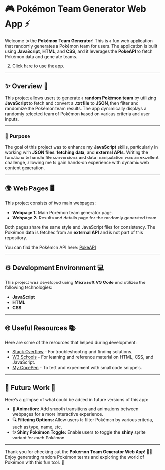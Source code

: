 
# 🎮 **Pokémon Team Generator Web App** ⚡

Welcome to the **Pokémon Team Generator**! This is a fun web application that randomly generates a Pokémon team for users. The application is built using **JavaScript**, **HTML**, and **CSS**, and it leverages the **PokeAPI** to fetch Pokémon data and generate teams. 

2. Click <a href="https://jordan1819.github.io/Pokemon-Team-Generator-Web-App.io/" target="_blank">here</a> to use the app.

---

## ✨ **Overview** 🌟

This project allows users to generate a **random Pokémon team** by utilizing **JavaScript** to fetch and convert a **.txt file** to **JSON**, then filter and randomize the Pokémon team results. The app dynamically displays a randomly selected team of Pokémon based on various criteria and user inputs.

---

### 🎯 **Purpose**
The goal of this project was to enhance my **JavaScript** skills, particularly in working with **JSON files**, **fetching data**, and **external APIs**. Writing the functions to handle file conversions and data manipulation was an excellent challenge, allowing me to gain hands-on experience with dynamic web content generation.

---

## 🌍 **Web Pages** 🖥️

This project consists of two main webpages:
- **Webpage 1:** Main Pokémon team generator page.
- **Webpage 2:** Results and details page for the randomly generated team.

Both pages share the same style and JavaScript files for consistency. The Pokémon data is fetched from an **external API** and is not part of this repository.

You can find the Pokémon API here: [PokeAPI](https://pokeapi.co)

---

## ⚙️ **Development Environment** 💻

This project was developed using **Microsoft VS Code** and utilizes the following technologies:

- **JavaScript**
- **HTML**
- **CSS**

---

## 🌐 **Useful Resources** 📚

Here are some of the resources that helped during development:

- [Stack Overflow](https://stackoverflow.com) - For troubleshooting and finding solutions.
- [W3 Schools](https://w3schools.com) - For learning and reference material on HTML, CSS, and JavaScript.
- [My CodePen](https://codepen.io/Jordan1819) - To test and experiment with small code snippets.

---

## 🚀 **Future Work** 🔮

Here’s a glimpse of what could be added in future versions of this app:

- **🎨 Animation:** Add smooth transitions and animations between webpages for a more interactive experience.
- **🔍 Filtering Options:** Allow users to filter Pokémon by various criteria, such as type, name, etc.
- **✨ Shiny Pokémon Toggle:** Enable users to toggle the **shiny** sprite variant for each Pokémon.

---

Thank you for checking out the **Pokémon Team Generator Web App**! 🧑‍💻 Enjoy generating random Pokémon teams and exploring the world of Pokémon with this fun tool. 🌟
